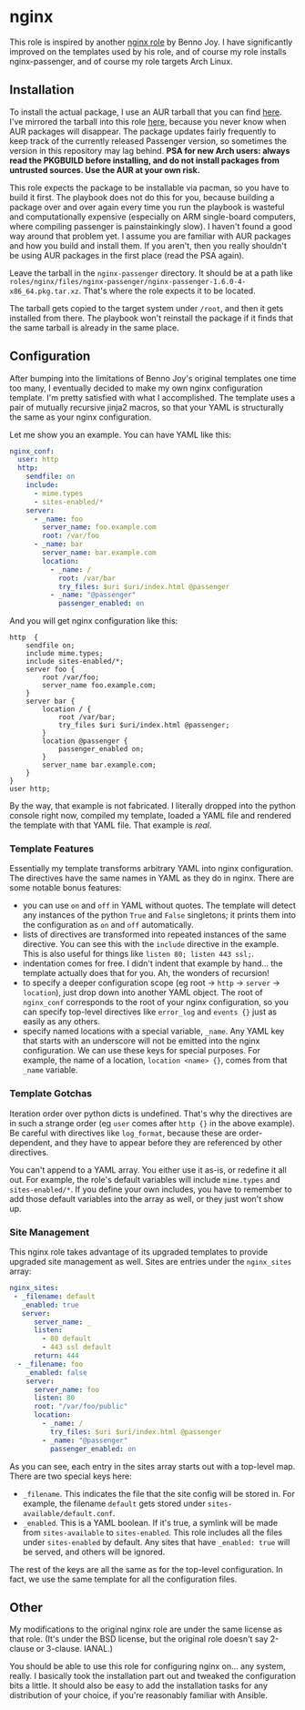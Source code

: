 # nginx

This role is inspired by another [nginx role](https://github.com/bennojoy/nginx) by Benno Joy. I have significantly improved on the templates used by his role, and of course my role installs nginx-passenger, and of course my role targets Arch Linux.

## Installation

To install the actual package, I use an AUR tarball that you can find [here](https://aur.archlinux.org/packages/nginx-passenger). I've mirrored the tarball into this role [here](files/nginx-passenger), because you never know when AUR packages will disappear. The package updates fairly frequently to keep track of the currently released Passenger version, so sometimes the version in this repository may lag behind. **PSA for new Arch users: always read the PKGBUILD before installing, and do not install packages from untrusted sources. Use the AUR at your own risk.**

This role expects the package to be installable via pacman, so you have to build it first. The playbook does not do this for you, because building a package over and over again every time you run the playbook is wasteful and computationally expensive (especially on ARM single-board computers, where compiling passenger is painstainkingly slow). I haven't found a good way around that problem yet. I assume you are familiar with AUR packages and how you build and install them. If you aren't, then you really shouldn't be using AUR packages in the first place (read the PSA again).

Leave the tarball in the `nginx-passenger` directory. It should be at a path like `roles/nginx/files/nginx-passenger/nginx-passenger-1.6.0-4-x86_64.pkg.tar.xz`. That's where the role expects it to be located.

The tarball gets copied to the target system under `/root`, and then it gets installed from there. The playbook won't reinstall the package if it finds that the same tarball is already in the same place.

## Configuration

After bumping into the limitations of Benno Joy's original templates one time too many, I eventually decided to make my own nginx configuration template. I'm pretty satisfied with what I accomplished. The template uses a pair of mutually recursive jinja2 macros, so that your YAML is structurally the same as your nginx configuration.

Let me show you an example. You can have YAML like this:

```yaml
nginx_conf:
  user: http
  http:
    sendfile: on
    include:
      - mime.types
      - sites-enabled/*
    server:
      - _name: foo
        server_name: foo.example.com
        root: /var/foo
      - _name: bar
        server_name: bar.example.com
        location:
          - _name: /
            root: /var/bar
            try_files: $uri $uri/index.html @passenger
          - _name: "@passenger"
            passenger_enabled: on
```

And you will get nginx configuration like this:

```nginxconf
http  {
    sendfile on;
    include mime.types;
    include sites-enabled/*;
    server foo {
        root /var/foo;
        server_name foo.example.com;
    }
    server bar {
        location / {
            root /var/bar;
            try_files $uri $uri/index.html @passenger;
        }
        location @passenger {
            passenger_enabled on;
        }
        server_name bar.example.com;
    }
}
user http;
```

By the way, that example is not fabricated. I literally dropped into the python console right now, compiled my template, loaded a YAML file and rendered the template with that YAML file. That example is *real*.

### Template Features

Essentially my template transforms arbitrary YAML into nginx configuration. The directives have the same names in YAML as they do in nginx. There are some notable bonus features:

- you can use `on` and `off` in YAML without quotes. The template will detect any instances of the python `True` and `False` singletons; it prints them into the configuration as `on` and `off` automatically.
- lists of directives are transformed into repeated instances of the same directive. You can see this with the `include` directive in the example. This is also useful for things like `listen 80; listen 443 ssl;`.
- indentation comes for free. I didn't indent that example by hand... the template actually does that for you. Ah, the wonders of recursion!
- to specify a deeper configuration scope (eg root -> `http` -> `server` -> `location`), just drop down into another YAML object. The root of `nginx_conf` corresponds to the root of your nginx configuration, so you can specify top-level directives like `error_log` and `events {}` just as easily as any others.
- specify named locations with a special variable, `_name`. Any YAML key that starts with an underscore will not be emitted into the nginx configuration. We can use these keys for special purposes. For example, the name of a location, `location <name> {}`, comes from that `_name` variable.

### Template Gotchas

Iteration order over python dicts is undefined. That's why the directives are in such a strange order (eg `user` comes after `http {}` in the above example). Be careful with directives like `log_format`, because these are order-dependent, and they have to appear before they are referenced by other directives.

You can't append to a YAML array. You either use it as-is, or redefine it all out. For example, the role's default variables will include `mime.types` and `sites-enabled/*`. If you define your own includes, you have to remember to add those default variables into the array as well, or they just won't show up.

### Site Management

This nginx role takes advantage of its upgraded templates to provide upgraded site management as well. Sites are entries under the `nginx_sites` array:

```yaml
nginx_sites:
 - _filename: default
   _enabled: true
   server:
      server_name: _
      listen:
        - 80 default
        - 443 ssl default
      return: 444
  - _filename: foo
    _enabled: false
    server:
      server_name: foo
      listen: 80
      root: "/var/foo/public"
      location:
        - _name: /
          try_files: $uri $uri/index.html @passenger
        - _name: "@passenger"
          passenger_enabled: on
```

As you can see, each entry in the sites array starts out with a top-level map. There are two special keys here:

- `_filename`. This indicates the file that the site config will be stored in. For example, the filename `default` gets stored under `sites-available/default.conf`.
- `_enabled`. This is a YAML boolean. If it's true, a symlink will be made from `sites-available` to `sites-enabled`. This role includes all the files under `sites-enabled` by default. Any sites that have `_enabled: true` will be served, and others will be ignored.

The rest of the keys are all the same as for the top-level configuration. In fact, we use the same template for all the configuration files.

## Other

My modifications to the original nginx role are under the same license as that role. (It's under the BSD license, but the original role doesn't say 2-clause or 3-clause. IANAL.)

You should be able to use this role for configuring nginx on... any system, really. I basically took the installation part out and tweaked the configuration bits a little. It should also be easy to add the installation tasks for any distribution of your choice, if you're reasonably familiar with Ansible.
